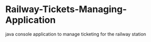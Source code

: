 # Railway-Tickets-Managing-Application
java console application to manage ticketing for the railway station
